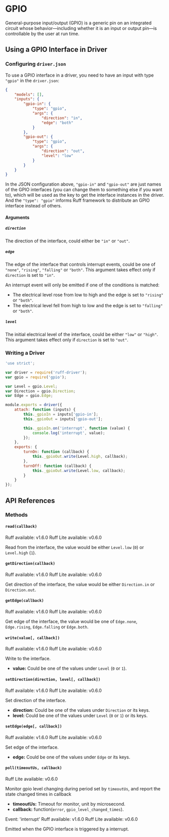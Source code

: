 # GPIO

General-purpose input/output (GPIO) is a generic pin on an integrated circuit whose behavior—including whether it is an input or output pin—is controllable by the user at run time.

## Using a GPIO Interface in Driver

### Configuring `driver.json`

To use a GPIO interface in a driver, you need to have an input with type `"gpio"` in the `driver.json`:

```json
{
    "models": [],
    "inputs": {
        "gpio-in": {
            "type": "gpio",
            "args": {
                "direction": "in",
                "edge": "both"
            }
        },
        "gpio-out": {
            "type": "gpio",
            "args": {
                "direction": "out",
                "level": "low"
            }
        }
    }
}
```

In the JSON configuration above, `"gpio-in"` and `"gpio-out"` are just names of the GPIO interfaces (you can change them to something else if you want to),
which will be used as the key to get the interface instances in the driver.
And the `"type": "gpio"` informs Ruff framework to distribute an GPIO interface instead of others.

#### Arguments

##### `direction`

The direction of the interface, could either be `"in"` or `"out"`.

##### `edge`

The edge of the interface that controls interrupt events, could be one of `"none"`, `"rising"`, `"falling"` or `"both"`.
This argument takes effect only if `direction` is set to `"in"`.

An interrupt event will only be emitted if one of the conditions is matched:

- The electrical level rose from low to high and the edge is set to `"rising"` or `"both"`.
- The electrical level fell from high to low and the edge is set to `"falling"` or `"both"`.

##### `level`

The initial electrical level of the interface, could be either `"low"` or `"high"`.
This argument takes effect only if `direction` is set to `"out"`.

### Writing a Driver

```js
'use strict';

var driver = require('ruff-driver');
var gpio = require('gpio');

var Level = gpio.Level;
var Direction = gpio.Direction;
var Edge = gpio.Edge;

module.exports = driver({
    attach: function (inputs) {
        this._gpioIn = inputs['gpio-in'];
        this._gpioOut = inputs['gpio-out'];

        this._gpioIn.on('interrupt', function (value) {
            console.log('interrupt', value);
        });
    },
    exports: {
        turnOn: function (callback) {
            this._gpioOut.write(Level.high, callback);
        },
        turnOff: function (callback) {
            this._gpioOut.write(Level.low, callback);
        }
    }
});
```

## API References

### Methods

#### `read(callback)`
<span class="api-platform">Ruff available: v1.6.0</span>
<span class="api-platform">Ruff Lite available: v0.6.0</span>

Read from the interface, the value would be either `Level.low` (`0`) or `Level.high` (`1`).

#### `getDirection(callback)`
<span class="api-platform">Ruff available: v1.6.0</span>
<span class="api-platform">Ruff Lite available: v0.6.0</span>

Get direction of the interface, the value would be either `Direction.in` or `Direction.out`.

#### `getEdge(callback)`
<span class="api-platform">Ruff available: v1.6.0</span>
<span class="api-platform">Ruff Lite available: v0.6.0</span>

Get edge of the interface, the value would be one of `Edge.none`, `Edge.rising`, `Edge.falling` or `Edge.both`.

#### `write(value[, callback])`
<span class="api-platform">Ruff available: v1.6.0</span>
<span class="api-platform">Ruff Lite available: v0.6.0</span>

Write to the interface.

- **value:** Could be one of the values under `Level` (`0` or `1`).

#### `setDirection(direction, level[, callback])`
<span class="api-platform">Ruff available: v1.6.0</span>
<span class="api-platform">Ruff Lite available: v0.6.0</span>

Set direction of the interface.

- **direction:** Could be one of the values under `Direction` or its keys.
- **level:** Could be one of the values under `Level` (`0` or `1`) or its keys.

#### `setEdge(edge[, callback])`
<span class="api-platform">Ruff available: v1.6.0</span>
<span class="api-platform">Ruff Lite available: v0.6.0</span>

Set edge of the interface.

- **edge:** Could be one of the values under `Edge` or its keys.

#### `poll(timeoutUs, callback)`
<span class="api-platform">Ruff Lite available: v0.6.0</span>

Monitor gpio level changing during period set by `timeoutUs`, and report the state changed times in callback

- **timeoutUs:** Timeout for monitor, unit by microsecond.
- **callback:** function(`error`, `gpio_level_changed_times`).

Event: 'interrupt'
<span class="api-platform">Ruff available: v1.6.0</span>
<span class="api-platform">Ruff Lite available: v0.6.0</span>

Emitted when the GPIO interface is triggered by a interrupt.
